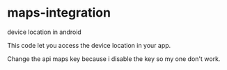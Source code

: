 # maps-integration
device location in android


This code let you access the device location in your app.

Change the api maps key because i disable the key so my one don't work.
